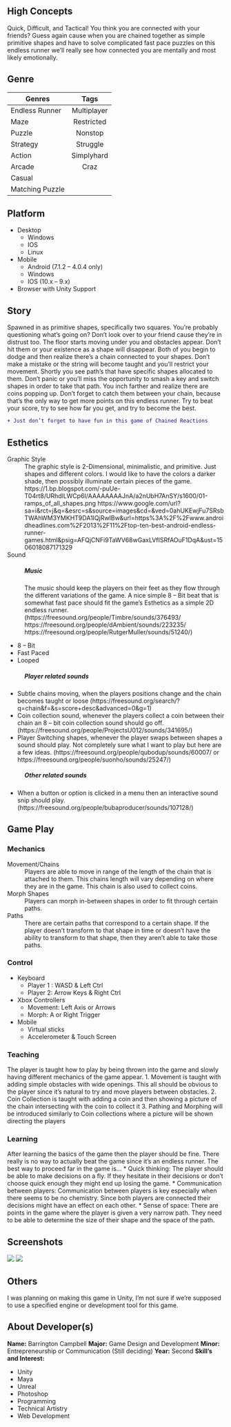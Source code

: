 High Concepts
------
Quick, Difficult, and Tactical! You think you are connected with your friends? Guess again cause when you are chained together as simple primitive shapes and have to solve complicated fast pace puzzles on this endless runner we’ll really see how connected you are mentally and most likely emotionally.

Genre
------
| Genres        | Tags          | 
| ------------- |:-------------:| 
| Endless Runner  | Multiplayer |
| Maze            | Restricted  |
| Puzzle          | Nonstop     |
| Strategy        | Struggle    |
| Action          | Simplyhard  |
| Arcade          | Craz        |
| Casual | 
| Matching Puzzle |

Platform
------
* Desktop
  * Windows
  * IOS
  * Linux
* Mobile
  * Android (7.1.2 – 4.0.4 only)  
  * Windows
  * IOS (10.x – 9.x)
* Browser with Unity Support


Story
------
Spawned in as primitive shapes, specifically two squares. You’re probably questioning what’s going on? Don’t look over to your friend cause they’re in distrust too. The floor starts moving under you and obstacles appear. Don’t hit them or your existence as a shape will disappear. Both of you begin to dodge and then realize there’s a chain connected to your shapes. Don’t make a mistake or the string will become taught and you’ll restrict your movement. Shortly you see path’s that have specific shapes allocated to them. Don’t panic or you’ll miss the opportunity to smash a key and switch shapes in order to take that path. You inch farther and realize there are coins popping up. Don’t forget to catch them between your chain, because that’s the only way to get more points on this endless runner. Try to beat your score, try to see how far you get, and try to become the best.

```diff
+ Just don’t forget to have fun in this game of Chained Reactions
```

Esthetics
------
<dl>
  <dt>Graphic Style</dt>
<dd>The graphic style is 2-Dimensional, minimalistic, and primitive. Just shapes and different colors. I would like to have the colors a  darker shade, then possibly illuminate certain pieces of the game.
https://1.bp.blogspot.com/-puUe-T04rt8/URhdlLWCp6I/AAAAAAAAJnA/a2nUbH7AnSY/s1600/01-ramps_of_all_shapes.png
https://www.google.com/url?sa=i&rct=j&q=&esrc=s&source=images&cd=&ved=0ahUKEwjFu7SRsbTWAhWM3YMKHT9DA1IQjRwIBw&url=https%3A%2F%2Fwww.androidheadlines.com%2F2013%2F11%2Ftop-ten-best-android-endless-runner-games.html&psig=AFQjCNFi9TaWV68wGaxLVfISRfAOuF1DqA&ust=1506018087171329 </dd>

  <dt>Sound</dt>
  <dd><h5>Music</h5></dd>
<dd>The music should keep the players on their feet as they flow through the different variations of the game. A nice simple 8 – Bit beat that is somewhat fast pace should fit the game’s Esthetics as a simple 2D endless runner.
(https://freesound.org/people/Timbre/sounds/376493/
https://freesound.org/people/dAmbient/sounds/223235/
https://freesound.org/people/RutgerMuller/sounds/51240/) </dd>
  <ul>
    <li> 8 – Bit </li>
    <li> Fast Paced </li>
    <li> Looped </li>
  </ul>
  
  <dd><h5>Player related sounds</h5></dd>
<ul>
  <li> Subtle chains moving, when the players positions change and the chain becomes taught or loose (https://freesound.org/search/?q=chain&f=&s=score+desc&advanced=0&g=1) </li>
  <li> Coin collection sound, whenever the players collect a coin between their chain an 8 – bit coin collection sound should go off. (https://freesound.org/people/ProjectsU012/sounds/341695/) </li>
  <li> Player Switching shapes, whenever the player swaps between shapes a sound should play. Not completely sure what I want to play but here are a few ideas.
(https://freesound.org/people/qubodup/sounds/60007/  or https://freesound.org/people/suonho/sounds/25247/) </li>
</ul>

  <dd><h5>Other related sounds</h5></dd>
<ul>
  <li>When a button or option is clicked in a menu then an interactive sound snip should play. (https://freesound.org/people/bubaproducer/sounds/107128/)</li>
</ul>
</dl>

Game Play
------
<h3>Mechanics</h3>
<dl>
<dt>Movement/Chains</dt>
<dd>Players are able to move in range of the length of the chain that is attached to them. This chains length will vary depending on where they are in the game. This chain is also used to collect coins.</dd>

<dt>Morph Shapes</dt>
	<dd>Players can morph in-between shapes in order to fit through certain paths.</dd>

<dt>Paths</dt>
<dd>There are certain paths that correspond to a certain shape. If the player doesn’t transform to that shape in time or doesn’t have the ability to transform to that shape, then they aren’t able to take those paths.</dd>
</dl>

<h3>Control</h3>

* Keyboard
  * Player 1 : WASD & Left Ctrl
  * Player 2: Arrow Keys & Right Ctrl
* Xbox Controllers
  * Movement: Left Axis or Arrows
  * Morph: A or Right Trigger
* Mobile
  * Virtual sticks
  * Accelerometer & Touch Screen

<h3>Teaching</h3>
  The player is taught how to play by being thrown into the game and slowly having different mechanics of the game appear. 
1. Movement is taught with adding simple obstacles with wide openings. This all should be obvious to the player since it’s natural to try and move players between obstacles.
2. Coin Collection is taught with adding a coin and then showing a picture of the chain intersecting with the coin to collect it
3. Pathing and Morphing will be introduced similarly to Coin collections where a picture will be shown directing the players

<h3>Learning</h3>
	After learning the basics of the game then the player should be fine. There really is no way to actually beat the game since it’s an endless runner. The best way to proceed far in the game is…
* Quick thinking: The player should be able to make decisions on a fly. If they hesitate in their decisions or don’t choose quick enough they might end up losing the game.
* Communication between players: Communication between players is key especially when there seems to be no chemistry. Since both players are connected their decisions might have an effect on each other.
* Sense of space: There are points in the game where the player is given a very narrow path. They need to be able to determine the size of their shape and the space of the path.

Screenshots
------
<img src="https://people.rit.edu/bfc6072/230/projects/project1/images/Pic%201.png"/>
<img src="https://people.rit.edu/bfc6072/230/projects/project1/images/pic%202.png"/>

Others
------
I was planning on making this game in Unity, I’m not sure if we’re supposed to use a specified engine or development tool for this game.

About Developer(s)
------
<strong>Name:</strong> Barrington Campbell
<strong>Major:</strong> Game Design and Development
<strong>Minor:</strong> Entrepreneurship or Communication (Still deciding)
<strong>Year:</strong> Second 
<strong>Skill’s and Interest:</strong>
*	Unity
*	Maya
*	Unreal
*	Photoshop
*	Programming
*	Technical Artistry
*	Web Development
